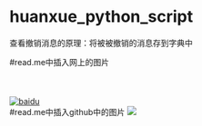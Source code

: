 # huanxue_python_script
查看撤销消息的原理：将被被撤销的消息存到字典中


#read.me中插入网上的图片
<br/><br/><br/><br/>
[![baidu](http://www.baidu.com/img/bdlogo.gif "百度logo")](http://baidu.com)
<br/>
#read.me中插入github中的图片
![](https://github.com/huanxuezhishen/微信（itchat包）/raw/master/chanpin_img.jpg)
